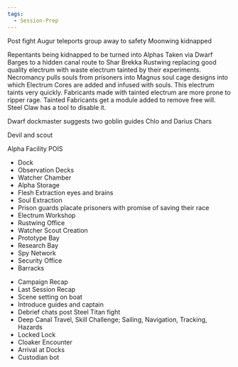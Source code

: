 ```yaml
---
tags:
  - Session-Prep
---
```

Post fight Augur teleports group away to safety
Moonwing kidnapped

Repentants being kidnapped to be turned into Alphas
Taken via Dwarf Barges to a hidden canal route to Shar Brekka
Rustwing replacing good quality electrum with waste electrum tainted by their experiments.
Necromancy pulls souls from prisoners into Magnus soul cage designs into which Electrum Cores are added and infused with souls. This electrum taints very quickly. 
Fabricants made with tainted electrum are more prone to ripper rage. 
Tainted Fabricants get a module added to remove free will. Steel Claw has a tool to disable it.

Dwarf dockmaster suggests two goblin guides
Chlo and Darius Chars

Devil and scout 

Alpha Facility POIS
- Dock
- Observation Decks
- Watcher Chamber
- Alpha Storage
- Flesh Extraction eyes and brains
- Soul Extraction
- Prison guards placate prisoners with promise of saving their race
- Electrum Workshop
- Rustwing Office
- Watcher Scout Creation
- Prototype Bay
- Research Bay
- Spy Network
- Security Office
- Barracks


* Campaign Recap
* Last Session Recap
* Scene setting on boat
* Introduce guides and captain
* Debrief chats post Steel Titan fight
* Deep Canal Travel, Skill Challenge; Sailing, Navigation, Tracking, Hazards
* Locked Lock
* Cloaker Encounter
* Arrival at Docks
* Custodian bot

